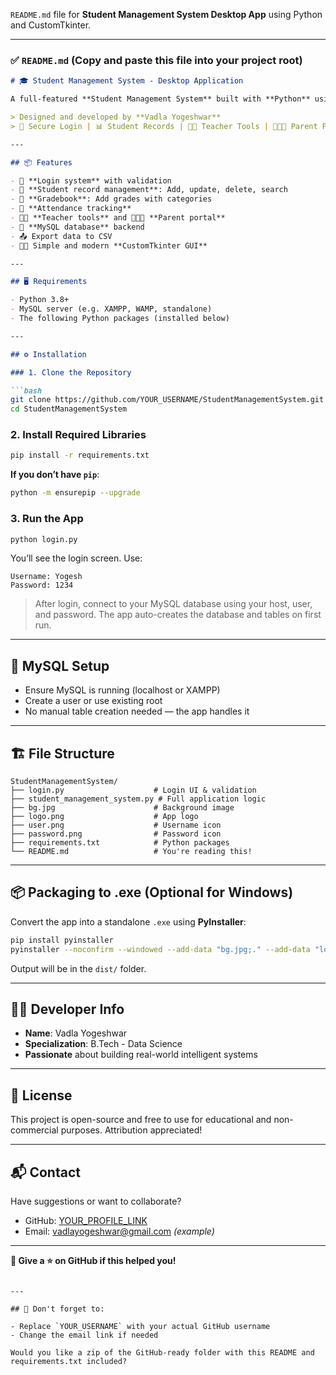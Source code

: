  `README.md` file for  **Student Management System Desktop App** using Python and CustomTkinter.

---

### ✅ `README.md` (Copy and paste this file into your project root)

````markdown
# 🎓 Student Management System - Desktop Application

A full-featured **Student Management System** built with **Python** using **CustomTkinter**, **MySQL**, and modern UI elements.

> Designed and developed by **Vadla Yogeshwar**  
> 🔐 Secure Login | 📊 Student Records | 🧑‍🏫 Teacher Tools | 🧑‍👩‍👦 Parent Portal

---

## 📦 Features

- 🔐 **Login system** with validation
- 📁 **Student record management**: Add, update, delete, search
- 🧮 **Gradebook**: Add grades with categories
- 🧾 **Attendance tracking**
- 🧑‍🏫 **Teacher tools** and 🧑‍👩‍👦 **Parent portal**
- 💾 **MySQL database** backend
- 📤 Export data to CSV
- 🧑‍🎓 Simple and modern **CustomTkinter GUI**

---

## 🖥️ Requirements

- Python 3.8+
- MySQL server (e.g. XAMPP, WAMP, standalone)
- The following Python packages (installed below)

---

## ⚙️ Installation

### 1. Clone the Repository

```bash
git clone https://github.com/YOUR_USERNAME/StudentManagementSystem.git
cd StudentManagementSystem
````

### 2. Install Required Libraries

```bash
pip install -r requirements.txt
```

**If you don’t have `pip`**:

```bash
python -m ensurepip --upgrade
```

### 3. Run the App

```bash
python login.py
```

You’ll see the login screen. Use:

```
Username: Yogesh
Password: 1234
```

> After login, connect to your MySQL database using your host, user, and password. The app auto-creates the database and tables on first run.

---

## 🧰 MySQL Setup

* Ensure MySQL is running (localhost or XAMPP)
* Create a user or use existing root
* No manual table creation needed — the app handles it

---

## 🏗️ File Structure

```
StudentManagementSystem/
├── login.py                    # Login UI & validation
├── student_management_system.py # Full application logic
├── bg.jpg                      # Background image
├── logo.png                    # App logo
├── user.png                    # Username icon
├── password.png                # Password icon
├── requirements.txt            # Python packages
└── README.md                   # You're reading this!
```

---

## 📦 Packaging to .exe (Optional for Windows)

Convert the app into a standalone `.exe` using **PyInstaller**:

```bash
pip install pyinstaller
pyinstaller --noconfirm --windowed --add-data "bg.jpg;." --add-data "logo.png;." --add-data "user.png;." --add-data "password.png;." login.py
```

Output will be in the `dist/` folder.

---

## 👨‍💻 Developer Info

* **Name**: Vadla Yogeshwar
* **Specialization**: B.Tech - Data Science
* **Passionate** about building real-world intelligent systems

---

## 📝 License

This project is open-source and free to use for educational and non-commercial purposes. Attribution appreciated!

---

## 📬 Contact

Have suggestions or want to collaborate?

* GitHub: [YOUR\_PROFILE\_LINK](https://github.com/YOUR_USERNAME)
* Email: [vadlayogeshwar@gmail.com](mailto:vadlayogeshwar@gmail.com) *(example)*

---

**🚀 Give a ⭐ on GitHub if this helped you!**

```

---

## 📝 Don't forget to:

- Replace `YOUR_USERNAME` with your actual GitHub username
- Change the email link if needed

Would you like a zip of the GitHub-ready folder with this README and requirements.txt included?
```